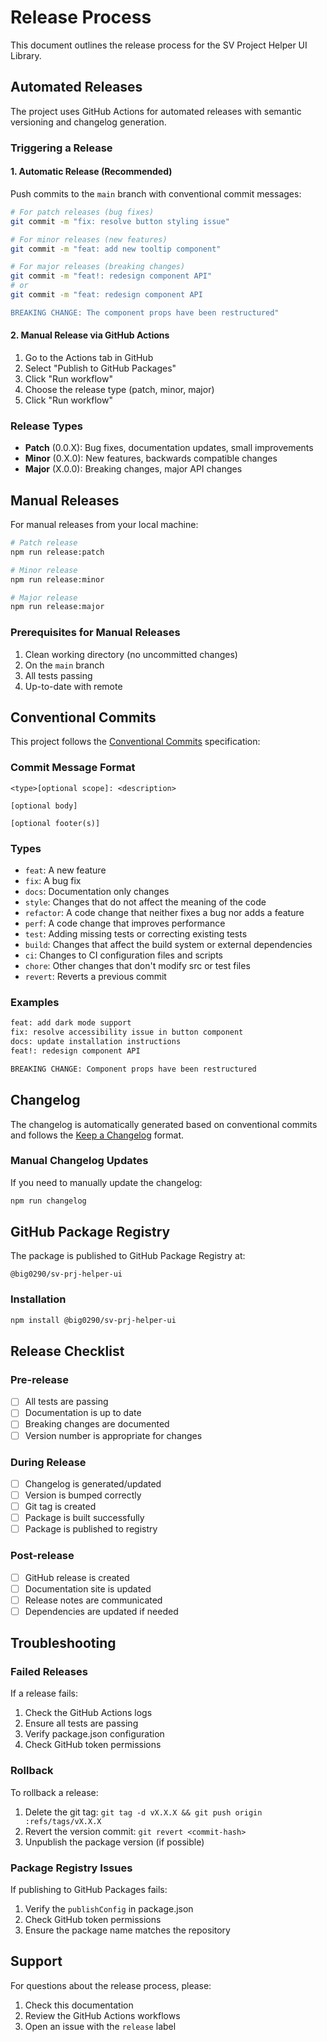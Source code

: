 # Release Process

This document outlines the release process for the SV Project Helper UI Library.

## Automated Releases

The project uses GitHub Actions for automated releases with semantic versioning and changelog generation.

### Triggering a Release

#### 1. Automatic Release (Recommended)
Push commits to the `main` branch with conventional commit messages:

```bash
# For patch releases (bug fixes)
git commit -m "fix: resolve button styling issue"

# For minor releases (new features)
git commit -m "feat: add new tooltip component"

# For major releases (breaking changes)
git commit -m "feat!: redesign component API"
# or
git commit -m "feat: redesign component API

BREAKING CHANGE: The component props have been restructured"
```

#### 2. Manual Release via GitHub Actions
1. Go to the Actions tab in GitHub
2. Select "Publish to GitHub Packages"
3. Click "Run workflow"
4. Choose the release type (patch, minor, major)
5. Click "Run workflow"

### Release Types

- **Patch** (0.0.X): Bug fixes, documentation updates, small improvements
- **Minor** (0.X.0): New features, backwards compatible changes
- **Major** (X.0.0): Breaking changes, major API changes

## Manual Releases

For manual releases from your local machine:

```bash
# Patch release
npm run release:patch

# Minor release
npm run release:minor

# Major release
npm run release:major
```

### Prerequisites for Manual Releases

1. Clean working directory (no uncommitted changes)
2. On the `main` branch
3. All tests passing
4. Up-to-date with remote

## Conventional Commits

This project follows the [Conventional Commits](https://www.conventionalcommits.org/) specification:

### Commit Message Format
```
<type>[optional scope]: <description>

[optional body]

[optional footer(s)]
```

### Types
- `feat`: A new feature
- `fix`: A bug fix
- `docs`: Documentation only changes
- `style`: Changes that do not affect the meaning of the code
- `refactor`: A code change that neither fixes a bug nor adds a feature
- `perf`: A code change that improves performance
- `test`: Adding missing tests or correcting existing tests
- `build`: Changes that affect the build system or external dependencies
- `ci`: Changes to CI configuration files and scripts
- `chore`: Other changes that don't modify src or test files
- `revert`: Reverts a previous commit

### Examples
```bash
feat: add dark mode support
fix: resolve accessibility issue in button component
docs: update installation instructions
feat!: redesign component API

BREAKING CHANGE: Component props have been restructured
```

## Changelog

The changelog is automatically generated based on conventional commits and follows the [Keep a Changelog](https://keepachangelog.com/) format.

### Manual Changelog Updates
If you need to manually update the changelog:

```bash
npm run changelog
```

## GitHub Package Registry

The package is published to GitHub Package Registry at:
```
@big0290/sv-prj-helper-ui
```

### Installation
```bash
npm install @big0290/sv-prj-helper-ui
```

## Release Checklist

### Pre-release
- [ ] All tests are passing
- [ ] Documentation is up to date
- [ ] Breaking changes are documented
- [ ] Version number is appropriate for changes

### During Release
- [ ] Changelog is generated/updated
- [ ] Version is bumped correctly
- [ ] Git tag is created
- [ ] Package is built successfully
- [ ] Package is published to registry

### Post-release
- [ ] GitHub release is created
- [ ] Documentation site is updated
- [ ] Release notes are communicated
- [ ] Dependencies are updated if needed

## Troubleshooting

### Failed Releases
If a release fails:

1. Check the GitHub Actions logs
2. Ensure all tests are passing
3. Verify package.json configuration
4. Check GitHub token permissions

### Rollback
To rollback a release:

1. Delete the git tag: `git tag -d vX.X.X && git push origin :refs/tags/vX.X.X`
2. Revert the version commit: `git revert <commit-hash>`
3. Unpublish the package version (if possible)

### Package Registry Issues
If publishing to GitHub Packages fails:

1. Verify the `publishConfig` in package.json
2. Check GitHub token permissions
3. Ensure the package name matches the repository

## Support

For questions about the release process, please:
1. Check this documentation
2. Review the GitHub Actions workflows
3. Open an issue with the `release` label